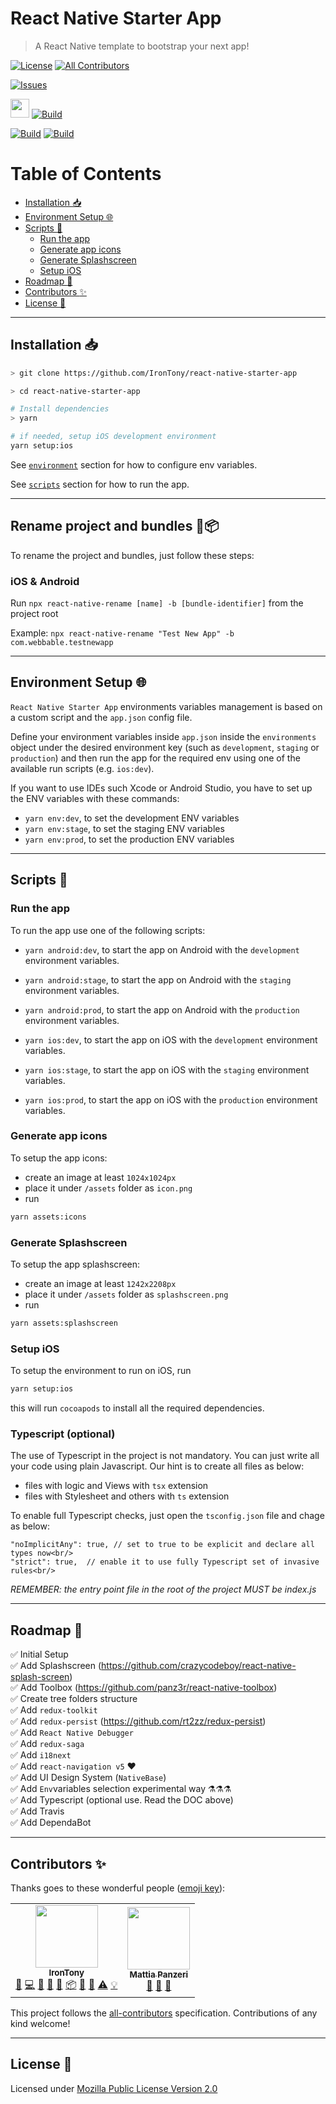 # React Native Starter App <!-- omit in toc -->
> A React Native template to bootstrap your next app!

[![License](https://img.shields.io/github/license/IronTony/react-native-starter-app)](LICENSE)<!-- ALL-CONTRIBUTORS-BADGE:START - Do not remove or modify this section -->
[![All Contributors](https://img.shields.io/badge/all_contributors-2-screen.svg?style=flat)](#contributors-:sparkles:)
<!-- ALL-CONTRIBUTORS-BADGE:END -->

[![Issues](https://img.shields.io/github/issues/IronTony/react-native-starter-app.svg)](https://github.com/IronTony/react-native-starter-app/issues)

<img src="https://img.icons8.com/color/48/000000/travis-ci.png" width="30px" /> [![Build](https://travis-ci.com/IronTony/react-native-starter-app.svg?branch=master)](https://travis-ci.com/IronTony/react-native-starter-app)

[![Build](https://img.shields.io/badge/iOS%20Tested-success-brightgreen.svg)](https://github.com/IronTony/react-native-starter-app)
[![Build](https://img.shields.io/badge/Android%20Tested-success-brightgreen.svg)](https://github.com/IronTony/react-native-starter-app)

# Table of Contents <!-- omit in toc -->
- [Installation :inbox_tray:](#installation-inbox_tray)
- [Environment Setup :globe_with_meridians:](#environment-setup-globe_with_meridians)
- [Scripts :wrench:](#scripts-wrench)
  - [Run the app](#run-the-app)
  - [Generate app icons](#generate-app-icons)
  - [Generate Splashscreen](#generate-splashscreen)
  - [Setup iOS](#setup-ios)
- [Roadmap :running:](#roadmap-running)
- [Contributors :sparkles:](#contributors-sparkles)
- [License :scroll:](#license-scroll)

---

## Installation :inbox_tray:

```bash
> git clone https://github.com/IronTony/react-native-starter-app

> cd react-native-starter-app

# Install dependencies
> yarn

# if needed, setup iOS development environment
yarn setup:ios
```

See [`environment`](#environment-setup-:globe_with_meridians:) section for how to configure env variables.

See [`scripts`](#scripts-:wrench:) section for how to run the app.

---

## Rename project and bundles 📝📦

To rename the project and bundles, just follow these steps:

### iOS & Android
Run `npx react-native-rename [name] -b [bundle-identifier]` from the project root

Example:
`npx react-native-rename "Test New App" -b com.webbable.testnewapp`

---

## Environment Setup :globe_with_meridians:

`React Native Starter App` environments variables management is based on a custom script and the `app.json` config file.

Define your environment variables inside `app.json` inside the `environments` object under the desired
environment key (such as `development`, `staging` or `production`) and then run the app for the required env 
using one of the available run scripts (e.g. `ios:dev`).

If you want to use IDEs such Xcode or Android Studio, you have to set up the ENV variables with these commands:
- `yarn env:dev`, to set the development ENV variables
- `yarn env:stage`, to set the staging ENV variables
- `yarn env:prod`, to set the production ENV variables

---

## Scripts :wrench:

### Run the app

To run the app use one of the following scripts:

- `yarn android:dev`, to start the app on Android with the `development` environment variables.
- `yarn android:stage`, to start the app on Android with the `staging` environment variables.
- `yarn android:prod`, to start the app on Android with the `production` environment variables.

- `yarn ios:dev`, to start the app on iOS with the `development` environment variables.
- `yarn ios:stage`, to start the app on iOS with the `staging` environment variables.
- `yarn ios:prod`, to start the app on iOS with the `production` environment variables.

### Generate app icons

To setup the app icons:

- create an image at least `1024x1024px`
- place it under `/assets` folder as `icon.png`
- run

```sh
yarn assets:icons
```

### Generate Splashscreen

To setup the app splashscreen:

- create an image at least `1242x2208px`
- place it under `/assets` folder as `splashscreen.png`
- run

```sh
yarn assets:splashscreen
```

### Setup iOS

To setup the environment to run on iOS, run

```sh
yarn setup:ios
```

this will run `cocoapods` to install all the required dependencies.


### Typescript (optional)

The use of Typescript in the project is not mandatory.
You can just write all your code using plain Javascript.
Our hint is to create all files as below:
 - files with logic and Views with `tsx` extension
 - files with Stylesheet and others with `ts` extension
 
To enable full Typescript checks, just open the `tsconfig.json` file and chage as below:<br/>
```
"noImplicitAny": true, // set to true to be explicit and declare all types now<br/>
"strict": true,  // enable it to use fully Typescript set of invasive rules<br/>
```

*REMEMBER: the entry point file in the root of the project MUST be index.js*

---

## Roadmap :running:

✅ Initial Setup<br/>
✅ Add Splashscreen (https://github.com/crazycodeboy/react-native-splash-screen)<br/>
✅ Add Toolbox (https://github.com/panz3r/react-native-toolbox)<br/>
✅ Create tree folders structure<br/>
✅ Add `redux-toolkit`<br/>
✅ Add `redux-persist` (https://github.com/rt2zz/redux-persist)<br/>
✅ Add `React Native Debugger`<br/>
✅ Add `redux-saga`<br/>
✅ Add `i18next`<br/>
✅ Add `react-navigation v5` ❤️<br/>
✅ Add UI Design System (`NativeBase`)<br />
✅ Add `Env`variables selection experimental way ⚗️⚗️⚗️<br />
✅ Add Typescript (optional use. Read the DOC above)<br />
✅ Add Travis<br />
✅ Add DependaBot<br />

---

## Contributors :sparkles:

Thanks goes to these wonderful people ([emoji key](https://allcontributors.org/docs/en/emoji-key)):

<!-- ALL-CONTRIBUTORS-LIST:START - Do not remove or modify this section -->
<!-- prettier-ignore-start -->
<!-- markdownlint-disable -->
<table>
  <tr>
    <td align="center"><a href="https://github.com/IronTony"><img src="https://avatars3.githubusercontent.com/u/3645225?v=4" width="100px;" alt=""/><br /><sub><b>IronTony</b></sub></a><br /><a href="#ideas-IronTony" title="Ideas, Planning, & Feedback">🤔</a> <a href="https://github.com/IronTony/react-native-starter-app/commits?author=IronTony" title="Code">💻</a> <a href="https://github.com/IronTony/react-native-starter-app/commits?author=IronTony" title="Documentation">📖</a> <a href="https://github.com/IronTony/react-native-starter-app/issues?q=author%3AIronTony" title="Bug reports">🐛</a> <a href="#maintenance-IronTony" title="Maintenance">🚧</a> <a href="#platform-IronTony" title="Packaging/porting to new platform">📦</a> <a href="#question-IronTony" title="Answering Questions">💬</a> <a href="https://github.com/IronTony/react-native-starter-app/pulls?q=is%3Apr+reviewed-by%3AIronTony" title="Reviewed Pull Requests">👀</a> <a href="https://github.com/IronTony/react-native-starter-app/commits?author=IronTony" title="Tests">⚠️</a> <a href="#example-IronTony" title="Examples">💡</a></td>
    <td align="center"><a href="http://panz3r.dev"><img src="https://avatars3.githubusercontent.com/u/1754457?v=4" width="100px;" alt=""/><br /><sub><b>Mattia Panzeri</b></sub></a><br /><a href="#ideas-panz3r" title="Ideas, Planning, & Feedback">🤔</a> <a href="https://github.com/IronTony/react-native-starter-app/commits?author=panz3r" title="Documentation">📖</a> <a href="#tool-panz3r" title="Tools">🔧</a></td>
  </tr>
</table>

<!-- markdownlint-enable -->
<!-- prettier-ignore-end -->
<!-- ALL-CONTRIBUTORS-LIST:END -->

This project follows the [all-contributors](https://github.com/all-contributors/all-contributors) specification. Contributions of any kind welcome!

---

## License :scroll:

Licensed under [Mozilla Public License Version 2.0](LICENSE)

